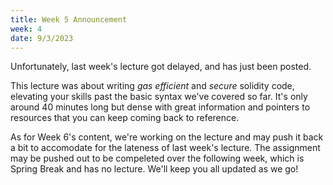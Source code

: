 ```yaml
---
title: Week 5 Announcement
week: 4
date: 9/3/2023
---
```


Unfortunately, last week's lecture got delayed, and has just been posted. 

This lecture was about writing *gas efficient* and *secure* solidity code, elevating your skills past the basic syntax we've covered so far. It's only around 40 minutes long but dense with great information and pointers to resources that you can keep coming back to reference. 

As for Week 6's content, we're working on the lecture and may push it back a bit to accomodate for the lateness of last week's lecture. The assignment may be pushed out to be compeleted over the following week, which is Spring Break and has no lecture. We'll keep you all updated as we go!